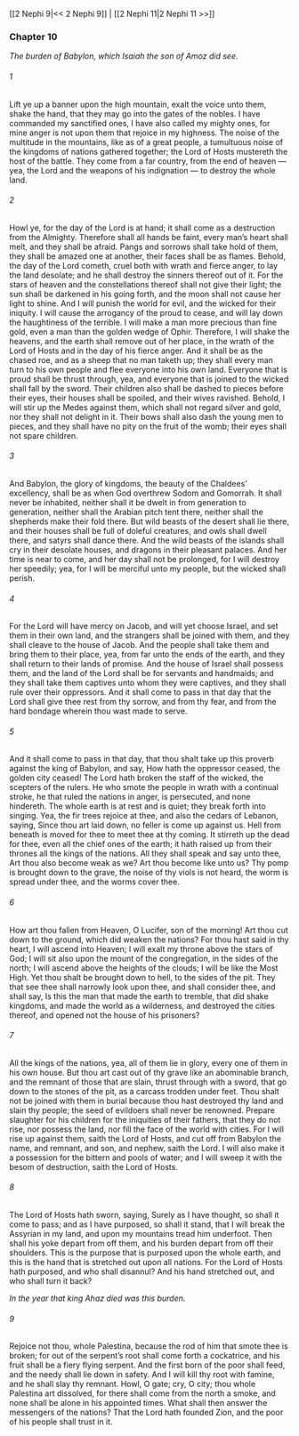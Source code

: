 [[2 Nephi 9|<< 2 Nephi 9]]  |  [[2 Nephi 11|2 Nephi 11 >>]]

### Chapter 10

*The burden of Babylon, which Isaiah the son of Amoz did see*.

###### 1
Lift ye up a banner upon the high mountain, exalt the voice unto them, shake the hand, that they may go into the gates of the nobles. I have commanded my sanctified ones, I have also called my mighty ones, for mine anger is not upon them that rejoice in my highness. The noise of the multitude in the mountains, like as of a great people, a tumultuous noise of the kingdoms of nations gathered together; the Lord of Hosts mustereth the host of the battle. They come from a far country, from the end of heaven — yea, the Lord and the weapons of his indignation — to destroy the whole land.

###### 2
Howl ye, for the day of the Lord is at hand; it shall come as a destruction from the Almighty. Therefore shall all hands be faint, every man’s heart shall melt, and they shall be afraid. Pangs and sorrows shall take hold of them, they shall be amazed one at another, their faces shall be as flames. Behold, the day of the Lord cometh, cruel both with wrath and fierce anger, to lay the land desolate; and he shall destroy the sinners thereof out of it. For the stars of heaven and the constellations thereof shall not give their light; the sun shall be darkened in his going forth, and the moon shall not cause her light to shine. And I will punish the world for evil, and the wicked for their iniquity. I will cause the arrogancy of the proud to cease, and will lay down the haughtiness of the terrible. I will make a man more precious than fine gold, even a man than the golden wedge of Ophir. Therefore, I will shake the heavens, and the earth shall remove out of her place, in the wrath of the Lord of Hosts and in the day of his fierce anger. And it shall be as the chased roe, and as a sheep that no man taketh up; they shall every man turn to his own people and flee everyone into his own land. Everyone that is proud shall be thrust through, yea, and everyone that is joined to the wicked shall fall by the sword. Their children also shall be dashed to pieces before their eyes, their houses shall be spoiled, and their wives ravished. Behold, I will stir up the Medes against them, which shall not regard silver and gold, nor they shall not delight in it. Their bows shall also dash the young men to pieces, and they shall have no pity on the fruit of the womb; their eyes shall not spare children.

###### 3
And Babylon, the glory of kingdoms, the beauty of the Chaldees’ excellency, shall be as when God overthrew Sodom and Gomorrah. It shall never be inhabited, neither shall it be dwelt in from generation to generation, neither shall the Arabian pitch tent there, neither shall the shepherds make their fold there. But wild beasts of the desert shall lie there, and their houses shall be full of doleful creatures, and owls shall dwell there, and satyrs shall dance there. And the wild beasts of the islands shall cry in their desolate houses, and dragons in their pleasant palaces. And her time is near to come, and her day shall not be prolonged, for I will destroy her speedily; yea, for I will be merciful unto my people, but the wicked shall perish.

###### 4
For the Lord will have mercy on Jacob, and will yet choose Israel, and set them in their own land, and the strangers shall be joined with them, and they shall cleave to the house of Jacob. And the people shall take them and bring them to their place, yea, from far unto the ends of the earth, and they shall return to their lands of promise. And the house of Israel shall possess them, and the land of the Lord shall be for servants and handmaids; and they shall take them captives unto whom they were captives, and they shall rule over their oppressors. And it shall come to pass in that day that the Lord shall give thee rest from thy sorrow, and from thy fear, and from the hard bondage wherein thou wast made to serve.

###### 5
And it shall come to pass in that day, that thou shalt take up this proverb against the king of Babylon, and say, How hath the oppressor ceased, the golden city ceased! The Lord hath broken the staff of the wicked, the scepters of the rulers. He who smote the people in wrath with a continual stroke, he that ruled the nations in anger, is persecuted, and none hindereth. The whole earth is at rest and is quiet; they break forth into singing. Yea, the fir trees rejoice at thee, and also the cedars of Lebanon, saying, Since thou art laid down, no feller is come up against us. Hell from beneath is moved for thee to meet thee at thy coming. It stirreth up the dead for thee, even all the chief ones of the earth; it hath raised up from their thrones all the kings of the nations. All they shall speak and say unto thee, Art thou also become weak as we? Art thou become like unto us? Thy pomp is brought down to the grave, the noise of thy viols is not heard, the worm is spread under thee, and the worms cover thee.

###### 6
How art thou fallen from Heaven, O Lucifer, son of the morning! Art thou cut down to the ground, which did weaken the nations? For thou hast said in thy heart, I will ascend into Heaven; I will exalt my throne above the stars of God; I will sit also upon the mount of the congregation, in the sides of the north; I will ascend above the heights of the clouds; I will be like the Most High. Yet thou shalt be brought down to hell, to the sides of the pit. They that see thee shall narrowly look upon thee, and shall consider thee, and shall say, Is this the man that made the earth to tremble, that did shake kingdoms, and made the world as a wilderness, and destroyed the cities thereof, and opened not the house of his prisoners?

###### 7
All the kings of the nations, yea, all of them lie in glory, every one of them in his own house. But thou art cast out of thy grave like an abominable branch, and the remnant of those that are slain, thrust through with a sword, that go down to the stones of the pit, as a carcass trodden under feet. Thou shalt not be joined with them in burial because thou hast destroyed thy land and slain thy people; the seed of evildoers shall never be renowned. Prepare slaughter for his children for the iniquities of their fathers, that they do not rise, nor possess the land, nor fill the face of the world with cities. For I will rise up against them, saith the Lord of Hosts, and cut off from Babylon the name, and remnant, and son, and nephew, saith the Lord. I will also make it a possession for the bittern and pools of water; and I will sweep it with the besom of destruction, saith the Lord of Hosts.

###### 8
The Lord of Hosts hath sworn, saying, Surely as I have thought, so shall it come to pass; and as I have purposed, so shall it stand, that I will break the Assyrian in my land, and upon my mountains tread him underfoot. Then shall his yoke depart from off them, and his burden depart from off their shoulders. This is the purpose that is purposed upon the whole earth, and this is the hand that is stretched out upon all nations. For the Lord of Hosts hath purposed, and who shall disannul? And his hand stretched out, and who shall turn it back?


*In the year that king Ahaz died was this burden*.

###### 9
Rejoice not thou, whole Palestina, because the rod of him that smote thee is broken; for out of the serpent’s root shall come forth a cockatrice, and his fruit shall be a fiery flying serpent. And the first born of the poor shall feed, and the needy shall lie down in safety. And I will kill thy root with famine, and he shall slay thy remnant. Howl, O gate; cry, O city; thou whole Palestina art dissolved, for there shall come from the north a smoke, and none shall be alone in his appointed times. What shall then answer the messengers of the nations? That the Lord hath founded Zion, and the poor of his people shall trust in it.